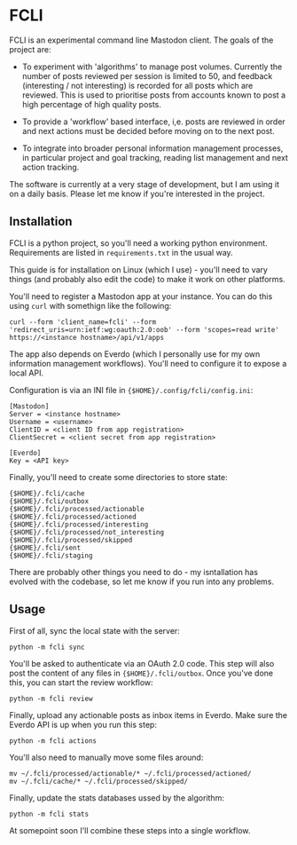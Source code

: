 # FCLI

FCLI is an experimental command line Mastodon client. The goals of the project are:

* To experiment with 'algorithms' to manage post volumes. Currently the number
of posts reviewed per session is limited to 50, and feedback (interesting /
not interesting) is recorded for all posts which are reviewed. This is used to
prioritise posts from accounts known to post a high percentage of high quality
posts.

* To provide a 'workflow' based interface, i,e. posts are reviewed in order and
next actions must be decided before moving on to the next post.

* To integrate into broader personal information management processes, in
particular project and goal tracking, reading list management and next action
tracking.

The software is currently at a very stage of development, but I am using it on
a daily basis. Please let me know if you're interested in the project.

## Installation

FCLI is a python project, so you'll need a working python environment.
Requirements are listed in `requirements.txt` in the usual way.

This guide is for installation on Linux (which I use) - you'll need to vary
things (and probably also edit the code) to make it work on other platforms.

You'll need to register a Mastodon app at your instance. You can do this using
`curl` with somethign like the following:

```
curl --form 'client_name=fcli' --form 'redirect_uris=urn:ietf:wg:oauth:2.0:oob' --form 'scopes=read write' https://<instance hostname>/api/v1/apps
```

The app also depends on Everdo (which I personally use for my own information
management workflows). You'll need to configure it to expose a local API. 

Configuration is via an INI file in `{$HOME}/.config/fcli/config.ini`:

```
[Mastodon]
Server = <instance hostname>
Username = <username>
ClientID = <client ID from app registration>
ClientSecret = <client secret from app registration>

[Everdo]
Key = <API key>
```

Finally, you'll need to create some directories to store state:

```
{$HOME}/.fcli/cache
{$HOME}/.fcli/outbox
{$HOME}/.fcli/processed/actionable
{$HOME}/.fcli/processed/actioned
{$HOME}/.fcli/processed/interesting
{$HOME}/.fcli/processed/not_interesting
{$HOME}/.fcli/processed/skipped
{$HOME}/.fcli/sent
{$HOME}/.fcli/staging
```

There are probably other things you need to do - my isntallation has evolved
with the codebase, so let me know if you run into any problems.

## Usage

First of all, sync the local state with the server:

```
python -m fcli sync
```

You'll be asked to authenticate via an OAuth 2.0 code. This step will also post
the content of any files in `{$HOME}/.fcli/outbox`. Once you've done this, you
can start the review workflow:

```
python -m fcli review
```

Finally, upload any actionable posts as inbox items in Everdo. Make sure the
Everdo API is up when you run this step:

```
python -m fcli actions
```

You'll also need to manually move some files around:

```
mv ~/.fcli/processed/actionable/* ~/.fcli/processed/actioned/
mv ~/.fcli/cache/* ~/.fcli/processed/skipped/
```

Finally, update the stats databases ussed by the algorithm:

```
python -m fcli stats
```

At somepoint soon I'll combine these steps into a single workflow.
